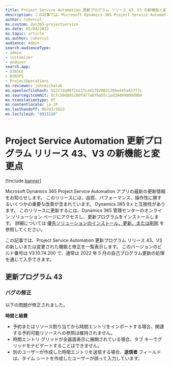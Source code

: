 ```yaml
---
title: Project Service Automation 更新プログラム リリース 43、V3 の新機能と変更点
description: この記事では、Microsoft Dynamics 365 Project Service Automation 更新プログラム リリース 43、V3 で利用可能な機能と修正を一覧表示します。
author: ruhercul
ms.custom: dyn365-projectservice
ms.date: 05/04/2022
ms.topic: article
ms.author: ruhercul
audience: Admin
search.audienceType:
- admin
- customizer
- enduser
search.app:
- D365CE
- D365PS
- ProjectOperations
ms.reviewer: johnmichalak
ms.openlocfilehash: b12cfda08f1ea1fc441782003130be445a437f7c
ms.sourcegitcommit: 6cfc50d89528df977a8f6a55c1ad39d99800d9b4
ms.translationtype: HT
ms.contentlocale: ja-JP
ms.lasthandoff: 06/03/2022
ms.locfileid: "8915328"
---
```

# <a name="whats-new-or-changed-in-project-service-automation-update-release-43-v3"></a>Project Service Automation 更新プログラム リリース 43、V3 の新機能と変更点

[!include [banner](../includes/psa-now-project-operations.md)]

Microsoft Dynamics 365 Project Service Automation アプリの最新の更新情報をお知らせします。 このリリースには、品質、パフォーマンス、操作性に関するいくつかの重要な改善が含まれています。 Dynamics 365 9.x と互換性があります。 このリリースに更新するには、Dynamics 365 管理センターのオンライン ソリューション ページにアクセスし、更新プログラムをインストールします。 詳細については [優先ソリューションのインストール、更新、または削除](/power-platform/admin/install-remove-preferred-solution) を参照してください。

この記事では、Project Service Automation 更新プログラム リリース 43、V3 の新しいまたは変更された機能と修正を一覧表示します。 このバージョンのビルド番号は V3.10.74.200 で、通常は 2022 年 5 月の自己プログラム更新の処理を通じて入手できます。

## <a name="update-release-43"></a>更新プログラム 43

### <a name="bug-fixes"></a>バグの修正

以下の問題が修正されました。


**時間と経費**

- 予約またはリソース割り当てから時間エントリをインポートする場合、関連する予約可能リソースへの参照は維持されません。
- 時間エントリ グリッドが全画面表示に展開されている場合、タブ キーでグリッドをナビゲートすることはできません。
- 別のユーザーが作成した時間エントリを送信する場合、**送信者** フィールドは、タイム シートを作成したユーザーが誤って入力しています。
